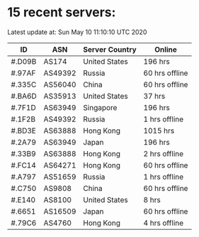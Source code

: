 # 15 recent servers:

Latest update at: Sun May 10 11:10:10 UTC 2020

| ID | ASN | Server Country | Online |
| -- | --- | -------------- | ------ |
| #.D09B | AS174 | United States | 196 hrs |
| #.97AF | AS49392 | Russia | 60 hrs offline |
| #.335C | AS56040 | China | 60 hrs offline |
| #.BA6D | AS35913 | United States | 37 hrs |
| #.7F1D | AS63949 | Singapore | 196 hrs |
| #.1F2B | AS49392 | Russia | 1 hrs offline |
| #.BD3E | AS63888 | Hong Kong | 1015 hrs |
| #.2A79 | AS63949 | Japan | 196 hrs |
| #.33B9 | AS63888 | Hong Kong | 2 hrs offline |
| #.FC14 | AS64271 | Hong Kong | 60 hrs offline |
| #.A797 | AS51659 | Russia | 1 hrs offline |
| #.C750 | AS9808 | China | 60 hrs offline |
| #.E140 | AS8100 | United States | 8 hrs |
| #.6651 | AS16509 | Japan | 60 hrs offline |
| #.79C6 | AS4760 | Hong Kong | 4 hrs offline |

